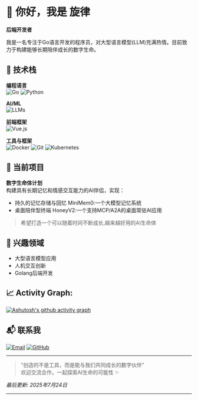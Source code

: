 # 🌟 你好，我是 旋律

**后端开发者**

我是一名专注于Go语言开发的程序员，对大型语言模型(LLM)充满热情。目前致力于构建能够长期陪伴成长的数字生命。

## 🔧 技术栈

**编程语言**  
![Go](https://img.shields.io/badge/Go-00ADD8?logo=go&logoColor=white)
![Python](https://img.shields.io/badge/Python-3776AB?logo=python&logoColor=white)

**AI/ML**  
![LLMs](https://img.shields.io/badge/LLMs-FF6F00?logo=openai&logoColor=white)

**前端框架**  
![Vue.js](https://img.shields.io/badge/Vue.js-4FC08D?logo=vuedotjs&logoColor=white)

**工具与框架**  
![Docker](https://img.shields.io/badge/Docker-2496ED?logo=docker&logoColor=white)
![Git](https://img.shields.io/badge/Git-F05032?logo=git&logoColor=white)
![Kubernetes](https://img.shields.io/badge/Kubernetes-326CE5?logo=kubernetes&logoColor=white)

## 🚀 当前项目

**数字生命体计划**  
构建具有长期记忆和情感交互能力的AI伴侣，实现：
- 持久的记忆存储与回忆 MiniMem0:一个大模型记忆系统
- 桌面陪伴型终端 HoneyV2:一个支持MCP/A2A的桌面常驻AI应用

> 希望打造一个可以随着时间不断成长,越来越好用的AI生命体

## 🌱 兴趣领域
- 大型语言模型应用
- 人机交互创新
- Golang后端开发


## 📈 Activity Graph:

[![Ashutosh's github activity graph](https://github-readme-activity-graph.vercel.app/graph?username=xuanlv2002&theme=react-dark)](https://github.com/czasg/github-readme-activity-graph)

## 📬 联系我

[![Email](https://img.shields.io/badge/邮箱联系-D14836?logo=gmail&logoColor=white)](mailto:2314709037@qq.com)
[![GitHub](https://img.shields.io/badge/GitHub-关注-181717?logo=github&logoColor=white)](https://github.com/xuanlv2002)

---

> "创造的不是工具，而是能与我们共同成长的数字伙伴"  
> 欢迎交流合作，一起探索AI生命的可能性 ✨

*最后更新: 2025年7月24日*

---
